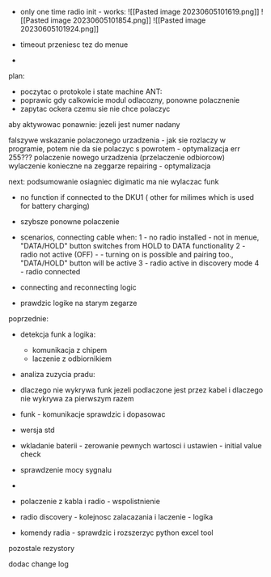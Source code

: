 - only one time radio init - works:
![[Pasted image 20230605101619.png]]
![[Pasted image 20230605101854.png]]
![[Pasted image 20230605101924.png]]

- timeout przeniesc tez do menue
- 


plan:
- poczytac o protokole i state machine ANT:
- poprawic gdy calkowicie modul odlacozny, ponowne polacznenie
- zapytac ockera czemu sie nie chce polaczyc


aby aktywowac ponawnie: jezeli jest numer nadany

falszywe wskazanie polaczonego urzadzenia - jak sie rozlaczy  w programie, potem nie da sie polaczyc s powrotem - optymalizacja
err 255???
polaczenie nowego urzadzenia (przelaczenie odbiorcow) wylaczenie konieczne na zeggarze
repairing - optymalizacja

next:
podsumowanie osiagniec
digimatic ma nie wylaczac funk
- no function if connected to the DKU1 ( other for milimes which is used for battery charging)
- szybsze ponowne polaczenie
- scenarios, connecting cable when:
	1 - no radio installed - not in menue, "DATA/HOLD" button switches from HOLD to DATA functionality
	2 - radio not active (OFF) - - turning on is possible and pairing too., "DATA/HOLD" button will be active 
	3 - radio active in discovery mode
	4 - radio connected
- connecting and reconnecting logic

- prawdzic logike na starym zegarze


poprzednie:
- detekcja funk a logika: 
	- komunikacja z chipem
	- laczenie z odbiornikiem
- analiza zuzycia pradu:
- dlaczego nie wykrywa funk jezeli podlaczone jest przez kabel i dlaczego nie wykrywa za pierwszym razem
- funk - komunikacje sprawdzic i dopasowac
- wersja std
- wkladanie baterii - zerowanie pewnych wartosci i ustawien - initial value check
- sprawdzenie mocy sygnalu

- 
- polaczenie z kabla i radio - wspolistnienie
- radio discovery - kolejnosc zalacazania i laczenie - logika
- komendy radia - sprawdzic i rozszerzyc
python excel tool

pozostale rezystory

dodac change log